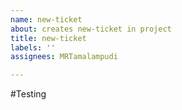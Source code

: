 ```yaml
---
name: new-ticket
about: creates new-ticket in project
title: new-ticket
labels: ''
assignees: MRTamalampudi

---
```


#Testing
